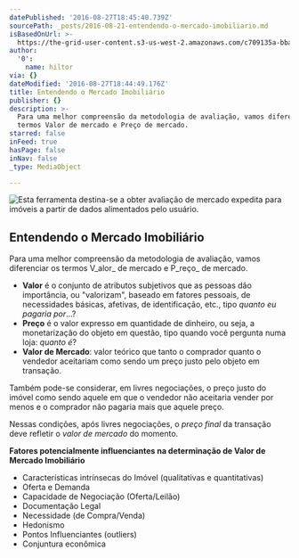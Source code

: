 ```yaml
---
datePublished: '2016-08-27T18:45:40.739Z'
sourcePath: _posts/2016-08-21-entendendo-o-mercado-imobiliario.md
isBasedOnUrl: >-
  https://the-grid-user-content.s3-us-west-2.amazonaws.com/c709135a-bbad-4e63-bd46-47f000328167.jpg
author:
  '0':
    name: hiltor
via: {}
dateModified: '2016-08-27T18:44:49.176Z'
title: Entendendo o Mercado Imobiliário
publisher: {}
description: >-
  Para uma melhor compreensão da metodologia de avaliação, vamos diferenciar os
  termos Valor de mercado e Preço de mercado.
starred: false
inFeed: true
hasPage: false
inNav: false
_type: MediaObject

---
```

![Esta ferramenta destina-se a obter avaliação de mercado expedita para imóveis a partir de dados alimentados pelo usuário.](https://the-grid-user-content.s3-us-west-2.amazonaws.com/c709135a-bbad-4e63-bd46-47f000328167.jpg)

## Entendendo o Mercado Imobiliário

Para uma melhor compreensão da metodologia de avaliação, vamos diferenciar os termos V_alor_ de mercado e P_reço_ de mercado.

* **Valor** é o conjunto de atributos subjetivos que as pessoas dão importância, ou "valorizam", baseado em fatores pessoais, de necessidades básicas, afetivas, de identificação, etc., tipo _quanto eu pagaria por_...?
* **Preço** é o valor expresso em quantidade de dinheiro, ou seja, a monetarização do objeto em questão, tipo quando você pergunta numa loja: _quanto é_?
* **Valor de Mercado**: valor teórico que tanto o comprador quanto o vendedor aceitariam como sendo um preço justo pelo objeto em transação.

Também pode-se considerar, em livres negociações, o preço justo do imóvel como sendo aquele em que o vendedor não aceitaria vender por menos e o comprador não pagaria mais que aquele preço.

Nessas condições, após livres negociações, o _preço final_ da transação deve refletir o _valor de mercado_ do momento.

**Fatores potencialmente influenciantes na determinação de Valor de Mercado Imobiliário**

* Características intrínsecas do Imóvel (qualitativas e quantitativas)
* Oferta e Demanda
* Capacidade de Negociação (Oferta/Leilão)
* Documentação Legal
* Necessidade (de Compra/Venda)
* Hedonismo
* Pontos Influenciantes (outliers)
* Conjuntura econômica